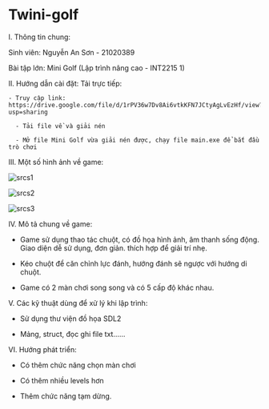 # Twini-golf
I. Thông tin chung:

  Sinh viên: Nguyễn An Sơn - 21020389
  
  Bài tập lớn: Mini Golf (Lập trình nâng cao - INT2215 1)
  
II. Hướng dẫn cài đặt:
   Tải trực tiếp:
   
    - Truy cập link: https://drive.google.com/file/d/1rPV36w7Dv8Ai6vtkKFN7JCtyAgLvEzHf/view?usp=sharing
    
	  - Tải file về và giải nén 
	  
	  - Mở file Mini Golf vừa giải nén được, chạy file main.exe để bắt đầu trò chơi  
	  
III. Một số hình ảnh về game:

![srcs1](https://user-images.githubusercontent.com/100185945/170084126-dd0b747e-a2fc-4aab-b22a-03334cbe0f0d.png)

![srcs2](https://user-images.githubusercontent.com/100185945/170084141-9a22ee49-fd9b-496b-b824-b2585dbc95b7.png)

![srcs3](https://user-images.githubusercontent.com/100185945/170084152-029b3af3-d1ed-4963-bd9a-d6889803c3ed.png)

IV. Mô tả chung về game:

- Game sử dụng thao tác chuột, có đồ họa hình ảnh, âm thanh sống động. Giao diện dễ sử dụng, đơn giản. thích hợp để giải trí nhẹ.

- Kéo chuột để căn chỉnh lực đánh, hướng đánh sẽ ngược với hướng di chuột.

- Game có 2 màn chơi song song và có 5 cấp độ khác nhau.

V. Các kỹ thuật dùng để xử lý khi lập trình:

- Sử dụng thư viện đồ họa SDL2

- Mảng, struct, đọc ghi file txt......

VI. Hướng phát triển:

- Có thêm chức năng chọn màn chơi

- Có thêm nhiều levels hơn

- Thêm chức năng tạm dừng.

      

  
